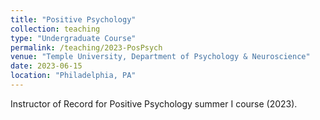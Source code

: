 ```yaml
---
title: "Positive Psychology"
collection: teaching
type: "Undergraduate Course"
permalink: /teaching/2023-PosPsych
venue: "Temple University, Department of Psychology & Neuroscience"
date: 2023-06-15
location: "Philadelphia, PA"
---
```


Instructor of Record for Positive Psychology summer I course (2023).
